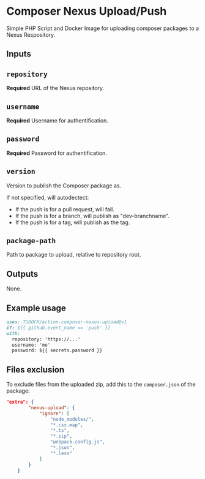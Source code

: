 # Composer Nexus Upload/Push

Simple PHP Script and Docker Image for uploading composer packages to a Nexus Respository.

## Inputs

## `repository`

**Required** URL of the Nexus repository.

## `username`

**Required** Username for authentification.

## `password`

**Required** Password for authentification.

## `version`

Version to publish the Composer package as.

If not specified, will autodectect:
- If the push is for a pull request, will fail.
- If the push is for a branch, will publish as "dev-branchname".
- If the push is for a tag, will publish as the tag.

## `package-path`

Path to package to upload, relative to repository root.

## Outputs

None.

## Example usage

```markdown
uses: TUDOCK/action-composer-nexus-upload@v1
if: ${{ github.event_name == 'push' }}
with:
  repository: 'https://...'
  username: 'me'
  password: ${{ secrets.password }}
```

## Files exclusion

To exclude files from the uploaded zip, add this to the `composer.json`
of the package:

```json
"extra": {
        "nexus-upload": {
            "ignore": [
                "node_modules/",
                "*.css.map",
                "*.ts",
                "*.zip",
                "webpack.config.js",
                "*.json",
                "*.less"
            ]
        }
    }
```